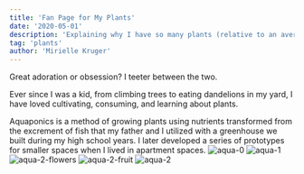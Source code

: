 ```yaml
---
title: 'Fan Page for My Plants'
date: '2020-05-01'
description: 'Explaining why I have so many plants (relative to an average person).'
tag: 'plants'
author: 'Mirielle Kruger'
---
```


Great adoration or obsession? I teeter between the two. 

Ever since I was a kid, from climbing trees to eating dandelions in my yard, I have loved cultivating, consuming, and learning about plants. 

Aquaponics is a method of growing plants using nutrients transformed from the excrement of fish that my father and I utilized with a greenhouse we built during my high school years.  I later developed a series of prototypes for smaller spaces when I lived in apartment spaces. 
![aqua-0](/images/aqua-0.jpeg)
![aqua-1](/images/aqua-1.jpeg)
![aqua-2-flowers](/images/aqua-2-flowers.jpeg)
![aqua-2-fruit](/images/aqua-2-fruit.jpeg)
![aqua-2](/images/aqua-2.jpeg)